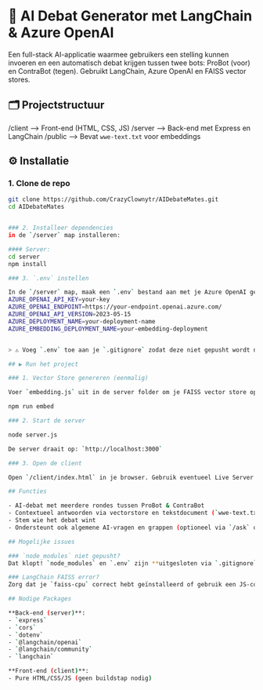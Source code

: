# 🧠 AI Debat Generator met LangChain & Azure OpenAI

Een full-stack AI-applicatie waarmee gebruikers een stelling kunnen invoeren en een automatisch debat krijgen tussen twee bots: ProBot (voor) en ContraBot (tegen). Gebruikt LangChain, Azure OpenAI en FAISS vector stores.

## 🗂️ Projectstructuur
/client      --> Front-end (HTML, CSS, JS)
/server      --> Back-end met Express en LangChain
/public      --> Bevat `wwe-text.txt` voor embeddings

## ⚙️ Installatie

### 1. Clone de repo

```bash
git clone https://github.com/CrazyClownytr/AIDebateMates.git
cd AIDebateMates


### 2. Installeer dependencies
in de `/server` map installeren:

#### Server:
cd server
npm install

### 3. `.env` instellen

In de `/server` map, maak een `.env` bestand aan met je Azure OpenAI gegevens:
AZURE_OPENAI_API_KEY=your-key
AZURE_OPENAI_ENDPOINT=https://your-endpoint.openai.azure.com/
AZURE_OPENAI_API_VERSION=2023-05-15
AZURE_DEPLOYMENT_NAME=your-deployment-name
AZURE_EMBEDDING_DEPLOYMENT_NAME=your-embedding-deployment


> ⚠️ Voeg `.env` toe aan je `.gitignore` zodat deze niet gepusht wordt naar GitHub.

## ▶️ Run het project

### 1. Vector Store genereren (eenmalig)

Voer `embedding.js` uit in de server folder om je FAISS vector store op te bouwen:

npm run embed

### 2. Start de server

node server.js

De server draait op: `http://localhost:3000`

### 3. Open de client

Open `/client/index.html` in je browser. Gebruik eventueel Live Server (bijv. via VSCode).

## Functies

- AI-debat met meerdere rondes tussen ProBot & ContraBot
- Contextueel antwoorden via vectorstore en tekstdocument (`wwe-text.txt`)
- Stem wie het debat wint
- Ondersteunt ook algemene AI-vragen en grappen (optioneel via `/ask` of `/joke` routes)

## Mogelijke issues

### `node_modules` niet gepusht?
Dat klopt! `node_modules` en `.env` zijn **uitgesloten via `.gitignore`**. Zorg ervoor dat je zelf `npm install` uitvoert.

### LangChain FAISS error?
Zorg dat je `faiss-cpu` correct hebt geïnstalleerd of gebruik een JS-compatibele FAISS implementatie zoals in dit project via `@langchain/community`.

## Nodige Packages

**Back-end (server)**:
- `express`
- `cors`
- `dotenv`
- `@langchain/openai`
- `@langchain/community`
- `langchain`

**Front-end (client)**:
- Pure HTML/CSS/JS (geen buildstap nodig)
